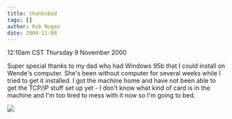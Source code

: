 ```yaml
---
title: thanksDad
tags: []
author: Rob Nugen
date: 2000-11-08
---
```


<title>Thanks, Dad!</title>
<p class=date>12:10am CST Thursday 9 November 2000

<p>Super special thanks to my dad who had Windows 95b that I could
install on Wende's computer.  She's been without computer for several
weeks while I tried to get it installed.  I got the machine home and
have not been able to get the TCP/IP stuff set up yet - I don't know
what kind of card is in the machine and I'm too tired to mess with it
now so I'm going to bed.

<p><img src='/images/rob/wL-ROB.gif'>

